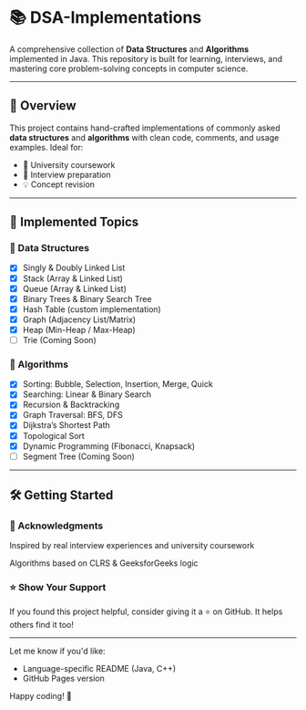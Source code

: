 # 📚 DSA-Implementations

A comprehensive collection of **Data Structures** and **Algorithms** implemented in Java. This repository is built for learning, interviews, and mastering core problem-solving concepts in computer science.

---

## 🚀 Overview

This project contains hand-crafted implementations of commonly asked **data structures** and **algorithms** with clean code, comments, and usage examples. Ideal for:

- 📘 University coursework
- 🧠 Interview preparation
- 💡 Concept revision

---

## 🔧 Implemented Topics

### 📌 Data Structures

- [x] Singly & Doubly Linked List
- [x] Stack (Array & Linked List)
- [x] Queue (Array & Linked List)
- [x] Binary Trees & Binary Search Tree
- [x] Hash Table (custom implementation)
- [x] Graph (Adjacency List/Matrix)
- [x] Heap (Min-Heap / Max-Heap)
- [ ] Trie (Coming Soon)

### 🧠 Algorithms

- [x] Sorting: Bubble, Selection, Insertion, Merge, Quick
- [x] Searching: Linear & Binary Search
- [x] Recursion & Backtracking
- [x] Graph Traversal: BFS, DFS
- [x] Dijkstra’s Shortest Path
- [x] Topological Sort
- [x] Dynamic Programming (Fibonacci, Knapsack)
- [ ] Segment Tree (Coming Soon)

---

## 🛠 Getting Started
### 🙌 Acknowledgments
Inspired by real interview experiences and university coursework

Algorithms based on CLRS & GeeksforGeeks logic

### ⭐️ Show Your Support
If you found this project helpful, consider giving it a ⭐️ on GitHub. It helps others find it too!

---
Let me know if you'd like:
- Language-specific README (Java, C++)
- GitHub Pages version

Happy coding! 🚀


